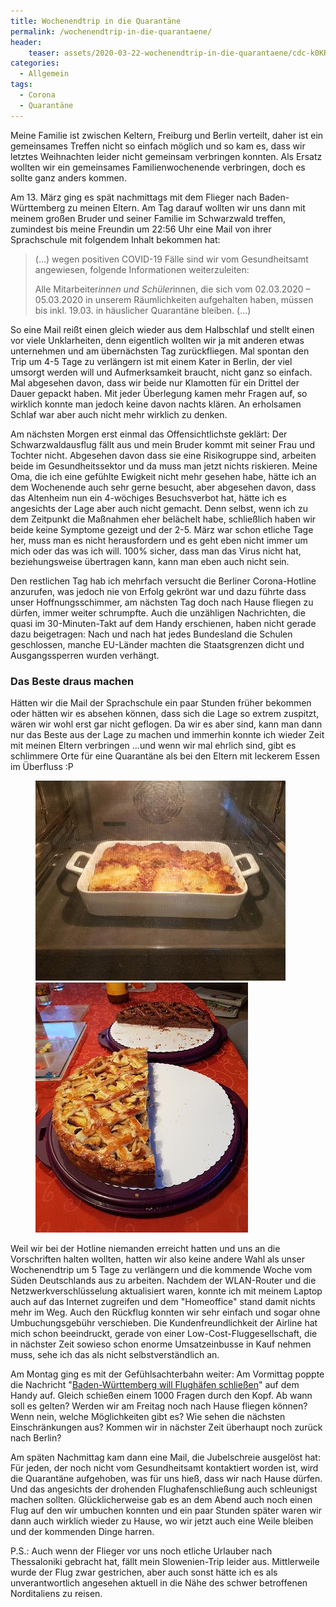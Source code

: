 ```yaml
---
title: Wochenendtrip in die Quarantäne
permalink: /wochenendtrip-in-die-quarantaene/
header:
    teaser: assets/2020-03-22-wochenendtrip-in-die-quarantaene/cdc-k0KRNtqcjfw-unsplash.jpg
categories:
  - Allgemein
tags:
  - Corona
  - Quarantäne
---
```


Meine Familie ist zwischen Keltern, Freiburg und Berlin verteilt, daher ist ein gemeinsames Treffen nicht so einfach möglich und so kam es, 
dass wir letztes Weihnachten leider nicht gemeinsam verbringen konnten. 
Als Ersatz wollten wir ein gemeinsames Familienwochenende verbringen, doch es sollte ganz anders kommen.

Am 13. März ging es spät nachmittags mit dem Flieger nach Baden-Württemberg zu meinen Eltern. 
Am Tag darauf wollten wir uns dann mit meinem großen Bruder und seiner Familie im Schwarzwald treffen, 
zumindest bis meine Freundin um 22:56 Uhr eine Mail von ihrer Sprachschule mit folgendem Inhalt bekommen hat:

> (...) wegen positiven COVID-19 Fälle sind wir vom Gesundheitsamt angewiesen, folgende Informationen weiterzuleiten:
>
> Alle Mitarbeiter*innen und Schüler*innen, die sich vom 02.03.2020 – 05.03.2020 in unserem Räumlichkeiten aufgehalten haben, müssen bis inkl. 19.03. in häuslicher Quarantäne bleiben. (...)

So eine Mail reißt einen gleich wieder aus dem Halbschlaf und stellt einen vor viele Unklarheiten, 
denn eigentlich wollten wir ja mit anderen etwas unternehmen und am übernächsten Tag zurückfliegen. 
Mal spontan den Trip um 4-5 Tage zu verlängern ist mit einem Kater in Berlin, 
der viel umsorgt werden will und Aufmerksamkeit braucht, nicht ganz so einfach. Mal abgesehen davon, 
dass wir beide nur Klamotten für ein Drittel der Dauer gepackt haben. 
Mit jeder Überlegung kamen mehr Fragen auf, so wirklich konnte man jedoch keine davon nachts klären. 
An erholsamen Schlaf war aber auch nicht mehr wirklich zu denken.

Am nächsten Morgen erst einmal das Offensichtlichste geklärt: 
Der Schwarzwaldausflug fällt aus und mein Bruder kommt mit seiner Frau und Tochter nicht. 
Abgesehen davon dass sie eine Risikogruppe sind, arbeiten beide im Gesundheitssektor und da muss man jetzt nichts riskieren.
Meine Oma, die ich eine gefühlte Ewigkeit nicht mehr gesehen habe, hätte ich an dem Wochenende auch sehr gerne besucht, 
aber abgesehen davon, dass das Altenheim nun ein 4-wöchiges Besuchsverbot hat, hätte ich es angesichts der Lage aber auch nicht gemacht. 
Denn selbst, wenn ich zu dem Zeitpunkt die Maßnahmen eher belächelt habe, 
schließlich haben wir beide keine Symptome gezeigt und der 2-5. März war schon etliche Tage her, 
muss man es nicht herausfordern und es geht eben nicht immer um mich oder das was ich will. 100% sicher, 
dass man das Virus nicht hat, beziehungsweise übertragen kann, kann man eben auch nicht sein.

Den restlichen Tag hab ich mehrfach versucht die Berliner Corona-Hotline anzurufen,
was jedoch nie von Erfolg gekrönt war und dazu führte dass unser Hoffnungsschimmer, 
am nächsten Tag doch nach Hause fliegen zu dürfen, immer weiter schrumpfte. Auch die unzähligen Nachrichten, 
die quasi im 30-Minuten-Takt auf dem Handy erschienen, haben nicht gerade dazu beigetragen: 
Nach und nach hat jedes Bundesland die Schulen geschlossen, manche EU-Länder machten die Staatsgrenzen dicht und Ausgangssperren wurden verhängt.

### Das Beste draus machen

Hätten wir die Mail der Sprachschule ein paar Stunden früher bekommen oder hätten wir es absehen können, 
dass sich die Lage so extrem zuspitzt, wären wir wohl erst gar nicht geflogen. 
Da wir es aber sind, kann man dann nur das Beste aus der Lage zu machen und immerhin konnte ich wieder Zeit mit meinen Eltern verbringen 
...und wenn wir mal ehrlich sind, gibt es schlimmere Orte für eine Quarantäne als bei den Eltern mit leckerem Essen im Überfluss :P

<figure class="half">
    <img src="/thumbnails/2020-03-22-wochenendtrip-in-die-quarantaene/20200316_lasagne.jpg">
    <img src="/thumbnails/2020-03-22-wochenendtrip-in-die-quarantaene/20200315_cake.jpg">
</figure>

Weil wir bei der Hotline niemanden erreicht hatten und uns an die Vorschriften halten wollten, 
hatten wir also keine andere Wahl als unser Wochenendtrip um 5 Tage zu verlängern und die kommende Woche vom Süden Deutschlands aus zu arbeiten. 
Nachdem der WLAN-Router und die Netzwerkverschlüsselung aktualisiert waren, 
konnte ich mit meinem Laptop auch auf das Internet zugreifen und dem "Homeoffice" stand damit nichts mehr im Weg.
Auch den Rückflug konnten wir sehr einfach und sogar ohne Umbuchungsgebühr verschieben. 
Die Kundenfreundlichkeit der Airline hat mich schon beeindruckt, gerade von einer Low-Cost-Fluggesellschaft, 
die in nächster Zeit sowieso schon enorme Umsatzeinbusse in Kauf nehmen muss, sehe ich das als nicht selbstverständlich an.

Am Montag ging es mit der Gefühlsachterbahn weiter: 
Am Vormittag poppte die Nachricht "[Baden-Württemberg will Flughäfen schließen](https://www.spiegel.de/politik/deutschland/coronavirus-baden-wuerttemberg-schliesst-flughaefen-a-97623526-a496-4ab7-959e-bfa650dc2447)" auf dem Handy auf. 
Gleich schießen einem 1000 Fragen durch den Kopf. Ab wann soll es gelten? Werden wir am Freitag noch nach Hause fliegen können? 
Wenn nein, welche Möglichkeiten gibt es? Wie sehen die nächsten Einschränkungen aus? 
Kommen wir in nächster Zeit überhaupt noch zurück nach Berlin?

Am späten Nachmittag kam dann eine Mail, die Jubelschreie ausgelöst hat: 
Für jeden, der noch nicht vom Gesundheitsamt kontaktiert worden ist, wird die Quarantäne aufgehoben, was für uns hieß, 
dass wir nach Hause dürfen. Und das angesichts der drohenden Flughafenschließung auch schleunigst machen sollten. 
Glücklicherweise gab es an dem Abend auch noch einen Flug auf den wir umbuchen konnten und ein paar Stunden später waren wir dann auch wirklich wieder zu Hause, 
wo wir jetzt auch eine Weile bleiben und der kommenden Dinge harren.

P.S.: Auch wenn der Flieger vor uns noch etliche Urlauber nach Thessaloniki gebracht hat, fällt mein Slowenien-Trip leider aus. 
Mittlerweile wurde der Flug zwar gestrichen, aber auch sonst hätte ich es als unverantwortlich angesehen aktuell in die Nähe des schwer betroffenen Norditaliens zu reisen.
